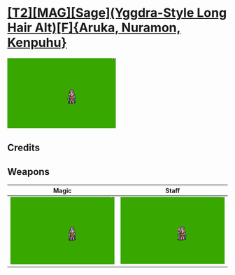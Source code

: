 # [\[T2\]\[MAG\]\[Sage\]\(Yggdra-Style Long Hair Alt\)\[F\]{Aruka, Nuramon, Kenpuhu}](./)

<img src="./6.%20Magic%20(Long%20Hair%20Lute)%20%7BNuramon%7D/Magic_000.png" alt="[T2][MAG][Sage](Yggdra-Style Long Hair Alt)[F]{Aruka, Nuramon, Kenpuhu} standing" />

## Credits



## Weapons


|Magic |Staff |
|  :---: | :---: |
| <img alt="Magic animation" src="./6.%20Magic%20(Long%20Hair%20Lute)%20%7BNuramon%7D/Magic.gif" /> | <img alt="Staff animation" src="./7.%20Staff%20(Long%20Hair%20Lute)%20%7BNuramon%7D/Staff.gif" /> |
